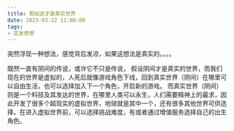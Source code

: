 ```yaml
---
title: 假如这才是真实世界
date: 2023-03-22 11:08:00
tags: 
- 突发奇想
---
```

突然浮现一种想法，感觉背后发凉，如果这想法是真实的。。。。

既然一直有阴间的传说，或许它不只是传说，
假设阴间才是真实的世界，而我们现在的世界是虚拟的，人死后就像游戏角色下线，回到真实世界（阴间）在哪里可以自由生活，也可以选择加入下一个角色，开启新的游戏。 而真实世界（阴间）则是一个科技及其发达的世界，在哪里人类可以永生，人们需要精神上的最求，因此开发了很多个超现实的虚拟世界，地球就是其中一个，还有很多其他世界可供选择。在进入虚拟世界前，可以选择挑战难度，有或者通过增值服务选择自己的出生角色。
